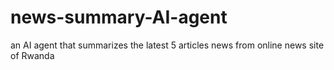 # news-summary-AI-agent
an AI agent that summarizes the latest 5 articles news from online news site of Rwanda
